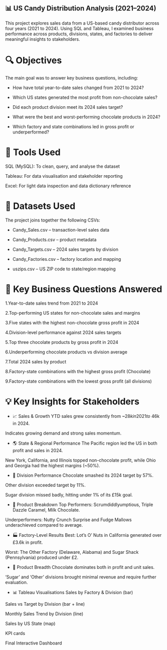 ## 📊 US Candy Distribution Analysis (2021–2024)
This project explores sales data from a US-based candy distributor across four years (2021 to 2024). Using SQL and Tableau, I examined business performance across products, divisions, states, and factories to deliver meaningful insights to stakeholders.

# 🔍 Objectives
The main goal was to answer key business questions, including:

- How have total year-to-date sales changed from 2021 to 2024?

- Which US states generated the most profit from non-chocolate sales?

- Did each product division meet its 2024 sales target?

- What were the best and worst-performing chocolate products in 2024?

- Which factory and state combinations led in gross profit or underperformed?

# 🧮 Tools Used
SQL (MySQL): To clean, query, and analyse the dataset

Tableau: For data visualisation and stakeholder reporting

Excel: For light data inspection and data dictionary reference

# 📁 Datasets Used
The project joins together the following CSVs:

- Candy_Sales.csv – transaction-level sales data

- Candy_Products.csv – product metadata

- Candy_Targets.csv – 2024 sales targets by division

- Candy_Factories.csv – factory location and mapping

- uszips.csv – US ZIP code to state/region mapping

# 🧠 Key Business Questions Answered
1.Year-to-date sales trend from 2021 to 2024

2.Top-performing US states for non-chocolate sales and margins

3.Five states with the highest non-chocolate gross profit in 2024

4.Division-level performance against 2024 sales targets

5.Top three chocolate products by gross profit in 2024

6.Underperforming chocolate products vs division average

7.Total 2024 sales by product

8.Factory-state combinations with the highest gross profit (Chocolate)

9.Factory-state combinations with the lowest gross profit (all divisions)

# 💡 Key Insights for Stakeholders
- 📈 Sales & Growth
YTD sales grew consistently from ~$28k in 2021 to ~$46k in 2024.

Indicates growing demand and strong sales momentum.

- 🌎 State & Regional Performance
The Pacific region led the US in both profit and sales in 2024.

New York, California, and Illinois topped non-chocolate profit, while Ohio and Georgia had the highest margins (~50%).

- 🎯 Division Performance
Chocolate smashed its 2024 target by 57%.

Other division exceeded target by 11%.

Sugar division missed badly, hitting under 1% of its £15k goal.

- 🍫 Product Breakdown
Top Performers: Scrumdiddlyumptious, Triple Dazzle Caramel, Milk Chocolate.

Underperformers: Nutty Crunch Surprise and Fudge Mallows underachieved compared to average.

- 🏭 Factory-Level Results
Best: Lot’s O’ Nuts in California generated over £3.6k in profit.

Worst: The Other Factory (Delaware, Alabama) and Sugar Shack (Pennsylvania) produced under £2.

- 🧁 Product Breadth
Chocolate dominates both in profit and unit sales.

‘Sugar’ and ‘Other’ divisions brought minimal revenue and require further evaluation.

- 📊 Tableau Visualisations
Sales by Factory & Division (bar)

Sales vs Target by Division (bar + line)

Monthly Sales Trend by Division (line)

Sales by US State (map)

KPI cards

Final Interactive Dashboard
